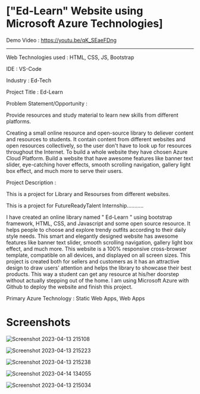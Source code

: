 # ["Ed-Learn" Website using Microsoft Azure Technologies]

Demo Video : https://youtu.be/qK_SEaeFDng

_______________________________________________________________________________________________________________________________________________________________________

Web Technologies used : HTML, CSS, JS, Bootstrap

IDE : VS-Code

Industry : Ed-Tech

Project Title : Ed-Learn

Problem Statement/Opportunity :

Provide resources and study material to learn new skills from different platforms.

Creating a small online resource and open-source library to deliever content and resources to students. It contain content from different 
websites and open resources collectively, so the user don't have to look up for resources throughout the Internet. To build a whole website they have chosen Azure Cloud Platform. Build a website that have awesome features like banner text slider, eye-catching hover effects, smooth scrolling navigation, gallery light box effect, and much more to serve their users.

Project Description :

This is a project for Library and Resourses from different websites.

This is a project for FutureReadyTalent Internship...........

I have created an online library named " Ed-Learn " using bootstrap framework, HTML, CSS, and Javascript and some open source resource. It helps people to choose and explore trendy outfits according to their daily style needs. This smart and elegantly designed website has awesome features like banner text slider, smooth scrolling navigation, gallery light box effect, and much more. This website is a 100% responsive cross-browser template, compatible on all devices, and displayed on all screen sizes. This project is created both for sellers and customers as it has an attractive design to draw users' attention and helps the library to showcase their best products. This way a student can get any resource at his/her doorstep without actually stepping out of the home. I am using Microsoft Azure with Github to deploy the website and finish this project.

Primary Azure Technology : Static Web Apps, Web Apps

# Screenshots

![Screenshot 2023-04-13 215108](https://user-images.githubusercontent.com/113287315/231824672-ec004c7c-8ba1-4d1b-9698-04f0ef0f6a57.jpg)

![Screenshot 2023-04-13 215223](https://user-images.githubusercontent.com/113287315/231824770-d5872461-bf5d-4b95-8405-c6dcdccfda39.jpg)

![Screenshot 2023-04-13 215238](https://user-images.githubusercontent.com/113287315/231824905-313d8a99-dc65-4fc3-8fc8-12f369f82e2a.jpg)

![Screenshot 2023-04-14 134055](https://user-images.githubusercontent.com/113287315/231985038-9bd9e300-0085-4719-84e8-61072bbd65f6.jpg)

![Screenshot 2023-04-13 215034](https://user-images.githubusercontent.com/113287315/231825009-3b532441-508d-495b-a731-a14d38322260.jpg)
